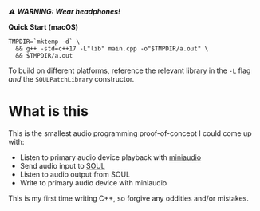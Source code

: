 ***⚠️ WARNING: Wear headphones!***

**Quick Start (macOS)**

```
TMPDIR=`mktemp -d` \
  && g++ -std=c++17 -L"lib" main.cpp -o"$TMPDIR/a.out" \
  && $TMPDIR/a.out
```

To build on different platforms, reference the relevant library in the `-L` flag _and_ the `SOULPatchLibrary` constructor.

# What is this

This is the smallest audio programming proof-of-concept I could come up with:

 - Listen to primary audio device playback with [miniaudio](https://github.com/dr-soft/miniaudio)
 - Send audio input to [SOUL](https://github.com/soul-lang/SOUL)
 - Listen to audio output from SOUL
 - Write to primary audio device with miniaudio

This is my first time writing C++, so forgive any oddities and/or mistakes.
